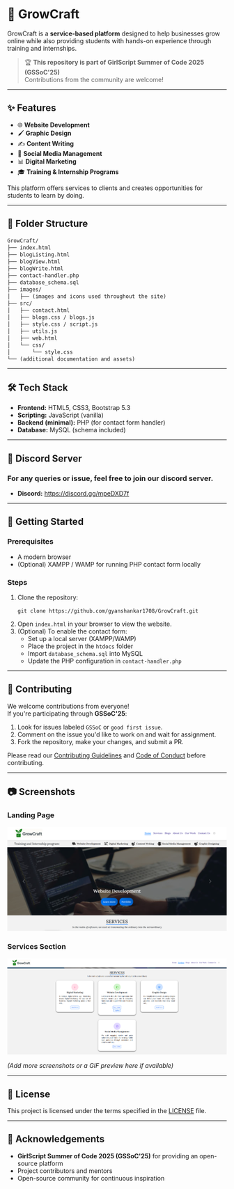 # 🌱 GrowCraft

GrowCraft is a **service-based platform** designed to help businesses grow online while also providing students with hands-on experience through training and internships.  

> 🏆 **This repository is part of GirlScript Summer of Code 2025 (GSSoC'25)**  
> Contributions from the community are welcome!

---

## ✨ Features

- 🌐 **Website Development**
- 🖌️ **Graphic Design**
- ✍️ **Content Writing**
- 📣 **Social Media Management**
- 📊 **Digital Marketing**
- 🎓 **Training & Internship Programs**

This platform offers services to clients and creates opportunities for students to learn by doing.

---

## 📂 Folder Structure

```
GrowCraft/
├── index.html
├── blogListing.html
├── blogView.html
├── blogWrite.html
├── contact-handler.php
├── database_schema.sql
├── images/
│   ├── (images and icons used throughout the site)
├── src/
│   ├── contact.html
│   ├── blogs.css / blogs.js
│   ├── style.css / script.js
│   ├── utils.js
│   ├── web.html
│   └── css/
│       └── style.css
└── (additional documentation and assets)
```

---

## 🛠️ Tech Stack

- **Frontend:** HTML5, CSS3, Bootstrap 5.3
- **Scripting:** JavaScript (vanilla)
- **Backend (minimal):** PHP (for contact form handler)
- **Database:** MySQL (schema included)

---
   
## 📢 Discord Server

### For any queries or issue, feel free to join our discord server.
- **Discord:** https://discord.gg/mpeDXD7f

---

## 🚀 Getting Started

### Prerequisites
- A modern browser
- (Optional) XAMPP / WAMP for running PHP contact form locally

### Steps
1. Clone the repository:
   ```
   git clone https://github.com/gyanshankar1708/GrowCraft.git
   ```
2. Open `index.html` in your browser to view the website.
3. (Optional) To enable the contact form:
   - Set up a local server (XAMPP/WAMP)
   - Place the project in the `htdocs` folder
   - Import `database_schema.sql` into MySQL
   - Update the PHP configuration in `contact-handler.php`

---

## 🤝 Contributing

We welcome contributions from everyone!  
If you're participating through **GSSoC'25**:

1. Look for issues labeled `GSSoC` or `good first issue`.
2. Comment on the issue you'd like to work on and wait for assignment.
3. Fork the repository, make your changes, and submit a PR.

Please read our [Contributing Guidelines](src/CONTRIBUTING.md) and [Code of Conduct](CODE_OF_CONDUCT.md) before contributing.

---

## 📷 Screenshots

### Landing Page
![Landing Page](images/index.png)

### Services Section
![Services](images/services.png)

*(Add more screenshots or a GIF preview here if available)*

---

## 📜 License

This project is licensed under the terms specified in the [LICENSE](LICENSE) file.

---

## 🙌 Acknowledgements

- **GirlScript Summer of Code 2025 (GSSoC'25)** for providing an open-source platform
- Project contributors and mentors
- Open-source community for continuous inspiration
